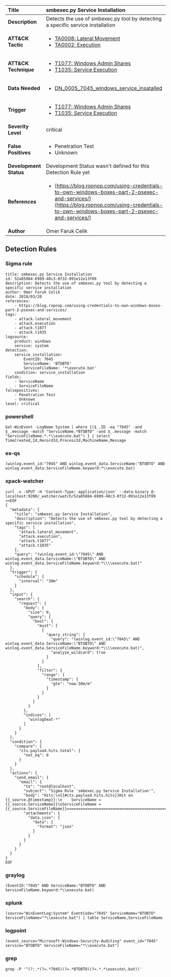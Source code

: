 | Title                    | smbexec.py Service Installation       |
|:-------------------------|:------------------|
| **Description**          | Detects the use of smbexec.py tool by detecting a specific service installation |
| **ATT&amp;CK Tactic**    |  <ul><li>[TA0008: Lateral Movement](https://attack.mitre.org/tactics/TA0008)</li><li>[TA0002: Execution](https://attack.mitre.org/tactics/TA0002)</li></ul>  |
| **ATT&amp;CK Technique** | <ul><li>[T1077: Windows Admin Shares](https://attack.mitre.org/techniques/T1077)</li><li>[T1035: Service Execution](https://attack.mitre.org/techniques/T1035)</li></ul>  |
| **Data Needed**          | <ul><li>[DN_0005_7045_windows_service_insatalled](../Data_Needed/DN_0005_7045_windows_service_insatalled.md)</li></ul>  |
| **Trigger**              | <ul><li>[T1077: Windows Admin Shares](../Triggers/T1077.md)</li><li>[T1035: Service Execution](../Triggers/T1035.md)</li></ul>  |
| **Severity Level**       | critical |
| **False Positives**      | <ul><li>Penetration Test</li><li>Unknown</li></ul>  |
| **Development Status**   |  Development Status wasn't defined for this Detection Rule yet  |
| **References**           | <ul><li>[https://blog.ropnop.com/using-credentials-to-own-windows-boxes-part-2-psexec-and-services/](https://blog.ropnop.com/using-credentials-to-own-windows-boxes-part-2-psexec-and-services/)</li></ul>  |
| **Author**               | Omer Faruk Celik |


## Detection Rules

### Sigma rule

```
title: smbexec.py Service Installation
id: 52a85084-6989-40c3-8f32-091e12e13f09
description: Detects the use of smbexec.py tool by detecting a specific service installation
author: Omer Faruk Celik
date: 2018/03/20
references:
    - https://blog.ropnop.com/using-credentials-to-own-windows-boxes-part-2-psexec-and-services/
tags:
    - attack.lateral_movement
    - attack.execution
    - attack.t1077
    - attack.t1035
logsource:
    product: windows
    service: system
detection:
    service_installation:
        EventID: 7045
        ServiceName: 'BTOBTO'
        ServiceFileName: '*\execute.bat'
    condition: service_installation
fields:
    - ServiceName
    - ServiceFileName
falsepositives:
    - Penetration Test
    - Unknown
level: critical
```





### powershell
    
```
Get-WinEvent -LogName System | where {($_.ID -eq "7045" -and $_.message -match "ServiceName.*BTOBTO" -and $_.message -match "ServiceFileName.*.*\\execute.bat") } | select TimeCreated,Id,RecordId,ProcessId,MachineName,Message
```


### es-qs
    
```
(winlog.event_id:"7045" AND winlog.event_data.ServiceName:"BTOBTO" AND winlog.event_data.ServiceFileName.keyword:*\\execute.bat)
```


### xpack-watcher
    
```
curl -s -XPUT -H 'Content-Type: application/json' --data-binary @- localhost:9200/_watcher/watch/52a85084-6989-40c3-8f32-091e12e13f09 <<EOF
{
  "metadata": {
    "title": "smbexec.py Service Installation",
    "description": "Detects the use of smbexec.py tool by detecting a specific service installation",
    "tags": [
      "attack.lateral_movement",
      "attack.execution",
      "attack.t1077",
      "attack.t1035"
    ],
    "query": "(winlog.event_id:\"7045\" AND winlog.event_data.ServiceName:\"BTOBTO\" AND winlog.event_data.ServiceFileName.keyword:*\\\\execute.bat)"
  },
  "trigger": {
    "schedule": {
      "interval": "30m"
    }
  },
  "input": {
    "search": {
      "request": {
        "body": {
          "size": 0,
          "query": {
            "bool": {
              "must": [
                {
                  "query_string": {
                    "query": "(winlog.event_id:\"7045\" AND winlog.event_data.ServiceName:\"BTOBTO\" AND winlog.event_data.ServiceFileName.keyword:*\\\\execute.bat)",
                    "analyze_wildcard": true
                  }
                }
              ],
              "filter": {
                "range": {
                  "timestamp": {
                    "gte": "now-30m/m"
                  }
                }
              }
            }
          }
        },
        "indices": [
          "winlogbeat-*"
        ]
      }
    }
  },
  "condition": {
    "compare": {
      "ctx.payload.hits.total": {
        "not_eq": 0
      }
    }
  },
  "actions": {
    "send_email": {
      "email": {
        "to": "root@localhost",
        "subject": "Sigma Rule 'smbexec.py Service Installation'",
        "body": "Hits:\n{{#ctx.payload.hits.hits}}Hit on {{_source.@timestamp}}:\n    ServiceName = {{_source.ServiceName}}\nServiceFileName = {{_source.ServiceFileName}}================================================================================\n{{/ctx.payload.hits.hits}}",
        "attachments": {
          "data.json": {
            "data": {
              "format": "json"
            }
          }
        }
      }
    }
  }
}
EOF

```


### graylog
    
```
(EventID:"7045" AND ServiceName:"BTOBTO" AND ServiceFileName.keyword:*\\execute.bat)
```


### splunk
    
```
(source="WinEventLog:System" EventCode="7045" ServiceName="BTOBTO" ServiceFileName="*\\execute.bat") | table ServiceName,ServiceFileName
```


### logpoint
    
```
(event_source="Microsoft-Windows-Security-Auditing" event_id="7045" service="BTOBTO" ServiceFileName="*\\execute.bat")
```


### grep
    
```
grep -P '^(?:.*(?=.*7045)(?=.*BTOBTO)(?=.*.*\execute\.bat))'
```



